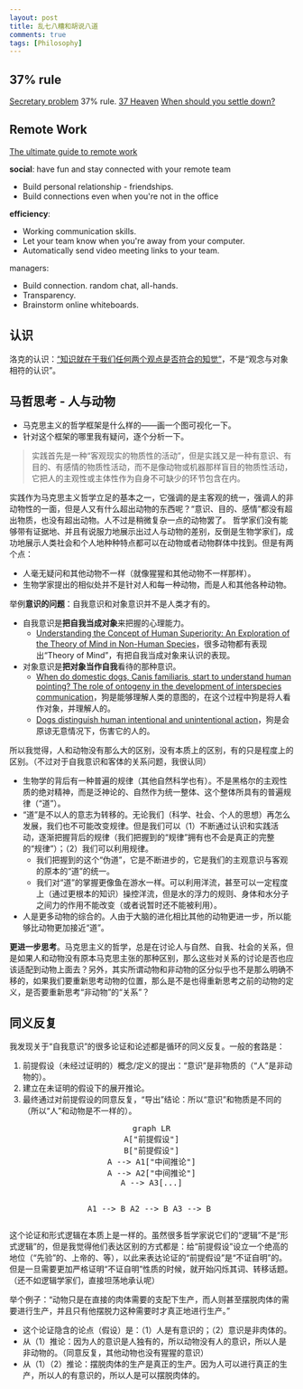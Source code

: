```yaml
---
layout: post
title: 乱七八糟和胡说八道
comments: true
tags: [Philosophy]
---
```



## 37% rule

[Secretary problem](https://en.wikipedia.org/wiki/Secretary_problem) 37% rule.
[37 Heaven](http://thirty-seven.org/)
[When should you settle down?](https://ideas.ted.com/when-should-you-settle-down/)


## Remote Work

[The ultimate guide to remote work](https://zapier.com/resources/guides/remote-work#automation)


**social**: have fun and stay connected with your remote team
* Build personal relationship - friendships.
* Build connections even when you're not in the office


**efficiency**:
* Working communication skills.
* Let your team know when you're away from your computer.
* Automatically send video meeting links to your team.

managers:
* Build connection. random chat, all-hands.
* Transparency.
* Brainstorm online whiteboards.


## 认识

洛克的认识：<u>“知识就在于我们任何两个观点是否符合的知觉”</u>，不是“观念与对象相符的认识”。


## 马哲思考 - 人与动物

* 马克思主义的哲学框架是什么样的——画一个图可视化一下。
* 针对这个框架的哪里我有疑问，逐个分析一下。

>  实践首先是一种“客观现实的物质性的活动”，但是实践又是一种有意识、有目的、有感情的物质性活动，而不是像动物或机器那样盲目的物质性活动，它把人的主观性或主体性作为自身不可缺少的环节包含在内。

实践作为马克思主义哲学立足的基本之一，它强调的是主客观的统一，强调人的非动物性的一面，但是人又有什么超出动物的东西呢？“意识、目的、感情”都没有超出物质，也没有超出动物。人不过是稍微复杂一点的动物罢了。
哲学家们没有能够带有证据地、并且有说服力地展示出过人与动物的差别，反倒是生物学家们，成功地展示人类社会和个人地种种特点都可以在动物或者动物群体中找到。但是有两个点：
* 人毫无疑问和其他动物不一样（就像猩猩和其他动物不一样那样）。
* 生物学家提出的相似处并不是针对人和每一种动物，而是人和其他各种动物。

举例**意识的问题**：自我意识和对象意识并不是人类才有的。
* 自我意识是**把自我当成对象**来把握的心理能力。
  * [Understanding the Concept of Human Superiority: An Exploration of the Theory of Mind in Non-Human Species](https://www.scirp.org/journal/paperinformation?paperid=129123)，很多动物都有表现出“Theory of Mind”，有把自我当成对象来认识的表现。
* 对象意识是**把对象当作自我**看待的那种意识。
  * [When do domestic dogs, Canis familiaris, start to understand human pointing? The role of ontogeny in the development of interspecies communication](https://www.sciencedirect.com/science/article/abs/pii/S0003347209004473)，狗是能够理解人类的意图的，在这个过程中狗是将人看作对象，并理解人的。
  * [Dogs distinguish human intentional and unintentional action](https://pubmed.ncbi.nlm.nih.gov/34471153/)，狗是会原谅无意情况下，伤害它的人的。

所以我觉得，人和动物没有那么大的区别，没有本质上的区别，有的只是程度上的区别。（不过对于自我意识和客体的关系问题，我很认同）
* 生物学的背后有一种普遍的规律（其他自然科学也有）。不是黑格尔的主观性质的绝对精神，而是泛神论的、自然作为统一整体、这个整体所具有的普遍规律（“道”）。
* “道”是不以人的意志为转移的。无论我们（科学、社会、个人的思想）再怎么发展，我们也不可能改变规律。但是我们可以（1）不断通过认识和实践活动，逐渐把握背后的规律（我们把握到的“规律”拥有也不会是真正的完整的“规律”）；（2）我们可以利用规律。
  * 我们把握到的这个“伪道”，它是不断进步的，它是我们的主观意识与客观的原本的“道”的统一。
  * 我们对“道”的掌握更像鱼在游水一样。可以利用洋流，甚至可以一定程度上（通过更根本的知识）操控洋流，但是水的浮力的规则、身体和水分子之间力的作用不能改变（或者说暂时还不能被利用）。
* 人是更多动物的综合的。人由于大脑的进化相比其他的动物更进一步，所以能够比动物更加接近“道”。

**更进一步思考**。马克思主义的哲学，总是在讨论人与自然、自我、社会的关系，但是如果人和动物没有原本马克思主张的那种区别，那么这些对关系的讨论是否也应该适配到动物上面去？另外，其实所谓动物和非动物的区分似乎也不是那么明确不移的，如果我们要重新思考动物的位置，那么是不是也得重新思考之前的动物的定义，是否要重新思考“非动物”的“关系”？

## 同义反复

我发现关于“自我意识”的很多论证和论述都是循环的同义反复。一般的套路是：
1. 前提假设（未经过证明的）概念/定义的提出：“意识”是非物质的（“人”是非动物的）。
2. 建立在未证明的假设下的展开推论。
3. 最终通过对前提假设的同意反复，“导出”结论：所以“意识”和物质是不同的（所以“人”和动物是不一样的）。

<div align="center"><pre class="mermaid">
graph LR
A["前提假设"]
B["前提假设"]
A --> A1["中间推论"]
A --> A2["中间推论"]
A --> A3[...]

A1 --> B
A2 --> B
A3 --> B
</pre></div>

这个论证和形式逻辑在本质上是一样的。虽然很多哲学家说它们的“逻辑”不是“形式逻辑”的，但是我觉得他们表达区别的方式都是：给“前提假设”设立一个绝高的地位（“先验”的、上帝的、等），以此来表达论证的“前提假设”是“不证自明”的。但是一旦需要更加严格证明“不证自明”性质的时候，就开始闪烁其词、转移话题。（还不如逻辑学家们，直接坦荡地承认呢）

举个例子：“动物只是在直接的肉体需要的支配下生产，而人则甚至摆脱肉体的需要进行生产，并且只有他摆脱力这种需要时才真正地进行生产。”
* 这个论证隐含的论点（假设）是：（1）人是有意识的；（2）意识是非肉体的。
* 从（1）推论：因为人的意识是人独有的，所以动物没有人的意识，所以人是非动物的。（同意反复，其他动物也没有猩猩的意识）
* 从（1）（2）推论：摆脱肉体的生产是真正的生产。因为人可以进行真正的生产，所以人的有意识的，所以人是可以摆脱肉体的。
